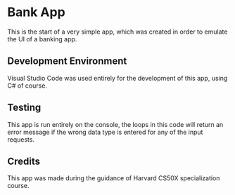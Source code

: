 # Bank App
This is the start of a very simple app, which was created in order to emulate the UI of a banking app. 

## Development Environment
Visual Studio Code was used entirely for the development of this app, using C# of course.

## Testing
This app is run entirely on the console, the loops in this code will return an error message if the wrong data type is entered for any of the input requests.

## Credits
This app was made during the guidance of Harvard CS50X specialization course.

